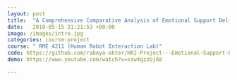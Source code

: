 ```yaml
---
layout: post
title:  "A Comprehensive Comparative Analysis of Emotional Support Delivery by NAO Robots and Humans Across Varied Emotional States"
date:   2018-05-15 21:21:53 +00:00
image: /images/intro.jpg
categories: course-project
course: " RME 4211 (Human Robot Interaction Lab)"
code: https://github.com/rabeya-akter/HRI-Project---Emotional-Support-by-NAO-Robot
demo: https://www.youtube.com/watch?v=ssw4qzzGjA8

---
```


